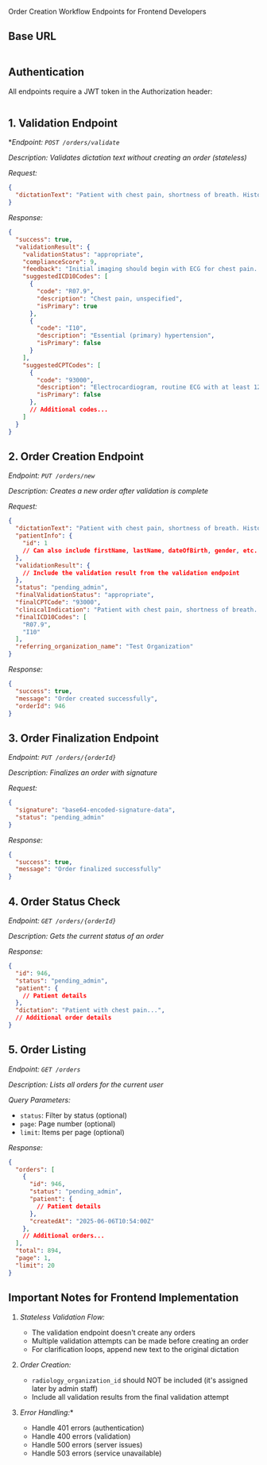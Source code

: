 Order Creation Workflow Endpoints for Frontend Developers
 
## Base URL
```https://api.radorderpad.com/api
```
 
## Authentication
All endpoints require a JWT token in the Authorization header:
```Authorization: Bearer {token}
```
 
## 1. Validation Endpoint
**Endpoint: `POST /orders/validate`*
 
*Description: Validates dictation text without creating an order (stateless)*
 
*Request:*
```json
{
  "dictationText": "Patient with chest pain, shortness of breath. History of hypertension. Please evaluate for possible coronary artery disease."
}
```
 
*Response:*
```json
{
  "success": true,
  "validationResult": {
    "validationStatus": "appropriate",
    "complianceScore": 9,
    "feedback": "Initial imaging should begin with ECG for chest pain...",
    "suggestedICD10Codes": [
      {
        "code": "R07.9",
        "description": "Chest pain, unspecified",
        "isPrimary": true
      },
      {
        "code": "I10",
        "description": "Essential (primary) hypertension",
        "isPrimary": false
      }
    ],
    "suggestedCPTCodes": [
      {
        "code": "93000",
        "description": "Electrocardiogram, routine ECG with at least 12 leads; with interpretation and report",
        "isPrimary": false
      },
      // Additional codes...
    ]
  }
}
```
 
## 2. Order Creation Endpoint
*Endpoint: `PUT /orders/new`*
 
*Description: Creates a new order after validation is complete*
 
*Request:*
```json
{
  "dictationText": "Patient with chest pain, shortness of breath. History of hypertension...",
  "patientInfo": {
    "id": 1
    // Can also include firstName, lastName, dateOfBirth, gender, etc. if creating a new patient
  },
  "validationResult": {
    // Include the validation result from the validation endpoint
  },
  "status": "pending_admin",
  "finalValidationStatus": "appropriate",
  "finalCPTCode": "93000",
  "clinicalIndication": "Patient with chest pain, shortness of breath...",
  "finalICD10Codes": [
    "R07.9",
    "I10"
  ],
  "referring_organization_name": "Test Organization"
}
```
 
*Response:*
```json
{
  "success": true,
  "message": "Order created successfully",
  "orderId": 946
}
```
 
## 3. Order Finalization Endpoint
*Endpoint: `PUT /orders/{orderId}`*
 
*Description: Finalizes an order with signature*
 
*Request:*
```json
{
  "signature": "base64-encoded-signature-data",
  "status": "pending_admin"
}
```
 
*Response:*
```json
{
  "success": true,
  "message": "Order finalized successfully"
}
```
 
## 4. Order Status Check
*Endpoint: `GET /orders/{orderId}`*
 
*Description: Gets the current status of an order*
 
*Response:*
```json
{
  "id": 946,
  "status": "pending_admin",
  "patient": {
    // Patient details
  },
  "dictation": "Patient with chest pain...",
  // Additional order details
}
```
 
## 5. Order Listing
*Endpoint: `GET /orders`*
 
*Description: Lists all orders for the current user*
 
*Query Parameters:*
- `status`: Filter by status (optional)
- `page`: Page number (optional)
- `limit`: Items per page (optional)
 
*Response:*
```json
{
  "orders": [
    {
      "id": 946,
      "status": "pending_admin",
      "patient": {
        // Patient details
      },
      "createdAt": "2025-06-06T10:54:00Z"
    },
    // Additional orders...
  ],
  "total": 894,
  "page": 1,
  "limit": 20
}
```
 
## Important Notes for Frontend Implementation
 
1. *Stateless Validation Flow:*
   - The validation endpoint doesn't create any orders
   - Multiple validation attempts can be made before creating an order
   - For clarification loops, append new text to the original dictation
 
2. *Order Creation:*
   - `radiology_organization_id` should NOT be included (it's assigned later by admin staff)
   - Include all validation results from the final validation attempt
 
3. *Error Handling:**
   - Handle 401 errors (authentication)
   - Handle 400 errors (validation)
   - Handle 500 errors (server issues)
   - Handle 503 errors (service unavailable)
